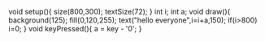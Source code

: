void setup(){
  size(800,300);
  textSize(72);
}
int i;
int a;
void draw(){
  background(125);
  fill(0,120,255);
  text("hello everyone",i=i+a,150);
  if(i>800) i=0;
}
void keyPressed(){
  a = key - '0';
}
